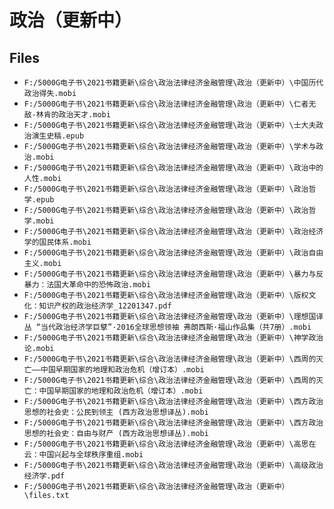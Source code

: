 # 政治（更新中）

## Files

- `F:/5000G电子书\2021书籍更新\综合\政治法律经济金融管理\政治（更新中）\中国历代政治得失.mobi`
- `F:/5000G电子书\2021书籍更新\综合\政治法律经济金融管理\政治（更新中）\仁者无敌-林肯的政治天才.mobi`
- `F:/5000G电子书\2021书籍更新\综合\政治法律经济金融管理\政治（更新中）\士大夫政治演生史稿.epub`
- `F:/5000G电子书\2021书籍更新\综合\政治法律经济金融管理\政治（更新中）\学术与政治.mobi`
- `F:/5000G电子书\2021书籍更新\综合\政治法律经济金融管理\政治（更新中）\政治中的人性.mobi`
- `F:/5000G电子书\2021书籍更新\综合\政治法律经济金融管理\政治（更新中）\政治哲学.epub`
- `F:/5000G电子书\2021书籍更新\综合\政治法律经济金融管理\政治（更新中）\政治哲学.mobi`
- `F:/5000G电子书\2021书籍更新\综合\政治法律经济金融管理\政治（更新中）\政治经济学的国民体系.mobi`
- `F:/5000G电子书\2021书籍更新\综合\政治法律经济金融管理\政治（更新中）\政治自由主义.mobi`
- `F:/5000G电子书\2021书籍更新\综合\政治法律经济金融管理\政治（更新中）\暴力与反暴力：法国大革命中的恐怖政治.mobi`
- `F:/5000G电子书\2021书籍更新\综合\政治法律经济金融管理\政治（更新中）\版权文化：知识产权的政治经济学_12201347.pdf`
- `F:/5000G电子书\2021书籍更新\综合\政治法律经济金融管理\政治（更新中）\理想国译丛 “当代政治经济学巨擘”·2016全球思想领袖 弗朗西斯·福山作品集（共7册）.mobi`
- `F:/5000G电子书\2021书籍更新\综合\政治法律经济金融管理\政治（更新中）\神学政治论.mobi`
- `F:/5000G电子书\2021书籍更新\综合\政治法律经济金融管理\政治（更新中）\西周的灭亡——中国早期国家的地理和政治危机（增订本）.mobi`
- `F:/5000G电子书\2021书籍更新\综合\政治法律经济金融管理\政治（更新中）\西周的灭亡：中国早期国家的地理和政治危机（增订本）.mobi`
- `F:/5000G电子书\2021书籍更新\综合\政治法律经济金融管理\政治（更新中）\西方政治思想的社会史：公民到领主 (西方政治思想译丛).mobi`
- `F:/5000G电子书\2021书籍更新\综合\政治法律经济金融管理\政治（更新中）\西方政治思想的社会史：自由与财产 (西方政治思想译丛).mobi`
- `F:/5000G电子书\2021书籍更新\综合\政治法律经济金融管理\政治（更新中）\高思在云：中国兴起与全球秩序重组.mobi`
- `F:/5000G电子书\2021书籍更新\综合\政治法律经济金融管理\政治（更新中）\高级政治经济学.pdf`
- `F:/5000G电子书\2021书籍更新\综合\政治法律经济金融管理\政治（更新中）\files.txt`
